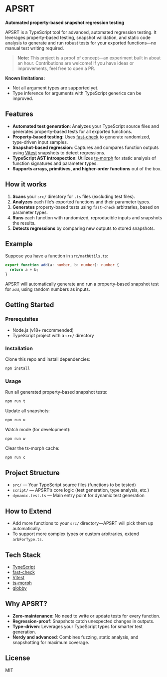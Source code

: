 # APSRT

**Automated property-based snapshot regression testing**

APSRT is a TypeScript tool for advanced, automated regression testing. It leverages property-based testing, snapshot validation, and static code analysis to generate and run robust tests for your exported functions—no manual test writing required.

> **Note:** This project is a proof of concept—an experiment built in about an hour. Contributions are welcome! If you have ideas or improvements, feel free to open a PR.

**Known limitations:**

- Not all argument types are supported yet.
- Type inference for arguments with TypeScript generics can be improved.

## Features

- **Automated test generation**: Analyzes your TypeScript source files and generates property-based tests for all exported functions.
- **Property-based testing**: Uses [fast-check](https://github.com/dubzzz/fast-check) to generate randomized, type-driven input samples.
- **Snapshot-based regression**: Captures and compares function outputs using [Vitest](https://vitest.dev/) snapshots to detect regressions.
- **TypeScript AST introspection**: Utilizes [ts-morph](https://ts-morph.com/) for static analysis of function signatures and parameter types.
- **Supports arrays, primitives, and higher-order functions** out of the box.

## How it works

1. **Scans** your `src/` directory for `.ts` files (excluding test files).
2. **Analyzes** each file’s exported functions and their parameter types.
3. **Generates** property-based tests using `fast-check` arbitraries, based on parameter types.
4. **Runs** each function with randomized, reproducible inputs and snapshots the results.
5. **Detects regressions** by comparing new outputs to stored snapshots.

## Example

Suppose you have a function in `src/mathUtils.ts`:

```ts
export function add(a: number, b: number): number {
  return a + b;
}
```

APSRT will automatically generate and run a property-based snapshot test for `add`, using random numbers as inputs.

## Getting Started

### Prerequisites

- Node.js (v18+ recommended)
- TypeScript project with a `src/` directory

### Installation

Clone this repo and install dependencies:

```sh
npm install
```

### Usage

Run all generated property-based snapshot tests:

```sh
npm run t
```

Update all snapshots:

```sh
npm run u
```

Watch mode (for development):

```sh
npm run w
```

Clear the ts-morph cache:

```sh
npm run c
```

## Project Structure

- `src/` — Your TypeScript source files (functions to be tested)
- `script/` — APSRT’s core logic (test generation, type analysis, etc.)
- `dynamic.test.ts` — Main entry point for dynamic test generation

## How to Extend

- Add more functions to your `src/` directory—APSRT will pick them up automatically.
- To support more complex types or custom arbitraries, extend `arbForType.ts`.

## Tech Stack

- [TypeScript](https://www.typescriptlang.org/)
- [fast-check](https://github.com/dubzzz/fast-check)
- [Vitest](https://vitest.dev/)
- [ts-morph](https://ts-morph.com/)
- [globby](https://github.com/sindresorhus/globby)

## Why APSRT?

- **Zero-maintenance**: No need to write or update tests for every function.
- **Regression-proof**: Snapshots catch unexpected changes in outputs.
- **Type-driven**: Leverages your TypeScript types for smarter test generation.
- **Nerdy and advanced**: Combines fuzzing, static analysis, and snapshotting for maximum coverage.

## License

MIT
